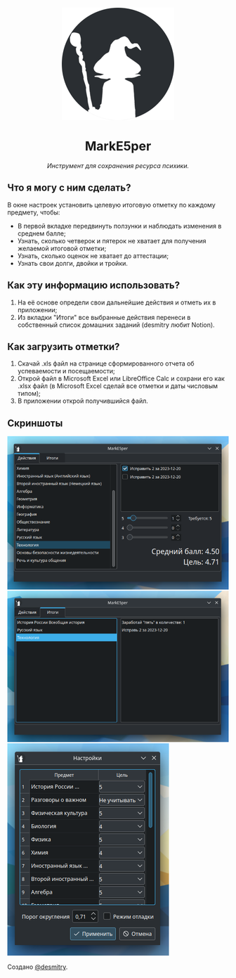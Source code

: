<p align="center">
    <img src="/src/icon.png" width="256">
</p>
<h1 align="center">MarkE5per</h1>
<p align="center"><i>Инструмент для сохранения ресурса психики.</i></p>

## Что я могу с ним сделать?
В окне настроек установить целевую итоговую отметку по каждому предмету, чтобы:
- В первой вкладке передвинуть ползунки и наблюдать изменения в среднем балле;
- Узнать, сколько четверок и пятерок не хватает для получения желаемой итоговой отметки;
- Узнать, сколько оценок не хватает до аттестации;
- Узнать свои долги, двойки и тройки.
## Как эту информацию использовать?
1. На её основе определи свои дальнейшие действия и отметь их в приложении;
2. Из вкладки "Итоги" все выбранные действия перенеси в собственный список домашних заданий (desmitry любит Notion).
## Как загрузить отметки?
1. Скачай .xls файл на странице сформированного отчета об успеваемости и посещаемости;
2. Открой файл в Microsoft Excel или LibreOffice Calc и сохрани его как .xlsx файл (в Microsoft Excel сделай все отметки и даты числовым типом);
3. В приложении открой получившийся файл.
## Скриншоты

<img src="/screenshot_1.png"><img src="/screenshot_3.png"><img src="/screenshot_2.png">

Создано [@desmitry](https://t.me/desmitry).
